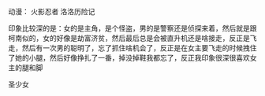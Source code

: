 动漫：
火影忍者
洛洛历险记

印象比较深的是：女的是主角，是个怪盗，男的是警察还是侦探来着，然后就是跟柯南似的，女的好像是劫富济贫，然后最后总是会被直升机还是啥接走，反正是飞走，然后有一次男的聪明了，忘了抓住啥机会了，反正是在女主要飞走的时候拽住了她的小腿，然后好像挣扎了一番，掉没掉鞋我都忘了，反正我印象很深很喜欢女主的腿和脚

圣少女